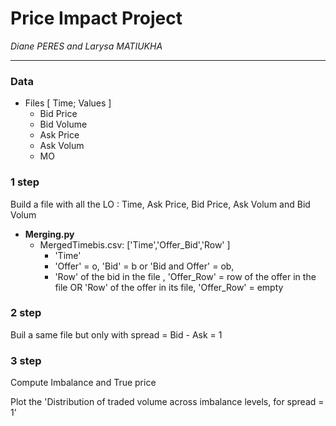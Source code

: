 # Price Impact Project
*Diane PERES and Larysa MATIUKHA*

---
### Data 
* Files \[ Time; Values \]
  *  Bid Price
  *  Bid Volume
  *  Ask Price
  *  Ask Volum
  *  MO 

### 1 step

Build a file with all the LO : Time, Ask Price, Bid Price, Ask Volum and Bid Volum

* **Merging.py**
  * MergedTimebis.csv: \['Time','Offer_Bid','Row' \]
    * 'Time' 
    * 'Offer' = o, 'Bid' = b or 'Bid and Offer' = ob, 
    * 'Row' of the bid in the file , 'Offer_Row' = row of the offer in the file OR 'Row' of the offer in its file, 'Offer_Row' = empty

### 2 step

Buil a same file but only with spread = Bid - Ask = 1

### 3 step

Compute Imbalance and True price

Plot the 'Distribution of traded volume across imbalance levels, for spread = 1’
